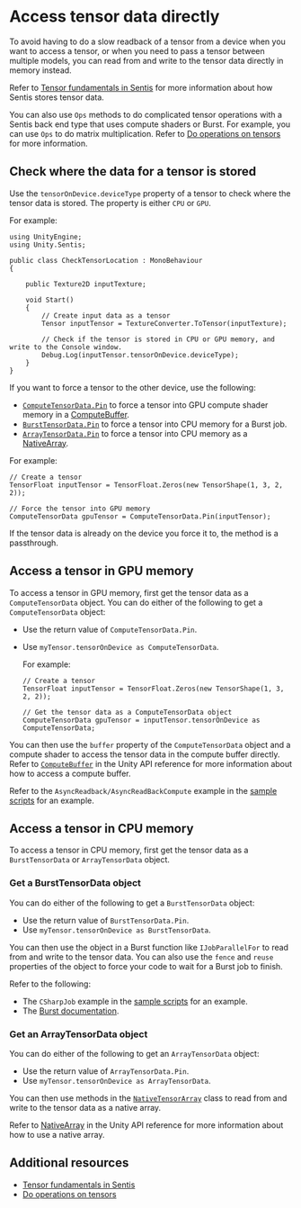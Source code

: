 # Access tensor data directly

To avoid having to do a slow readback of a tensor from a device when you want to access a tensor, or when you need to pass a tensor between multiple models, you can read from and write to the tensor data directly in memory instead.

Refer to [Tensor fundamentals in Sentis](tensor-fundamentals.md#memory-location) for more information about how Sentis stores tensor data.

You can also use `Ops` methods to do complicated tensor operations with a Sentis back end type that uses compute shaders or Burst. For example, you can use `Ops` to do matrix multiplication. Refer to [Do operations on tensors](do-complex-tensor-operations.md) for more information.

## Check where the data for a tensor is stored

Use the `tensorOnDevice.deviceType` property of a tensor to check where the tensor data is stored. The property is either `CPU` or `GPU`.

For example:

```
using UnityEngine;
using Unity.Sentis;

public class CheckTensorLocation : MonoBehaviour
{

    public Texture2D inputTexture;
    
    void Start()
    {
        // Create input data as a tensor
        Tensor inputTensor = TextureConverter.ToTensor(inputTexture);

        // Check if the tensor is stored in CPU or GPU memory, and write to the Console window.
        Debug.Log(inputTensor.tensorOnDevice.deviceType);
    }
}
```

If you want to force a tensor to the other device, use the following:

- [`ComputeTensorData.Pin`](xref:Unity.Sentis.ComputeTensorData.Pin(Unity.Sentis.Tensor,System.Boolean)) to force a tensor into GPU compute shader memory in a [ComputeBuffer](https://docs.unity3d.com/ScriptReference/ComputeBuffer.html).
- [`BurstTensorData.Pin`](xref:Unity.Sentis.ComputeTensorData.Pin(Unity.Sentis.Tensor,System.Boolean)) to force a tensor into CPU memory for a Burst job.
- [`ArrayTensorData.Pin`](xref:Unity.Sentis.ArrayTensorData.Pin(Unity.Sentis.Tensor,System.Boolean)) to force a tensor into CPU memory as a [NativeArray](https://docs.unity3d.com/ScriptReference/Unity.Collections.NativeArray_1.html).

For example:

```
// Create a tensor
TensorFloat inputTensor = TensorFloat.Zeros(new TensorShape(1, 3, 2, 2));

// Force the tensor into GPU memory
ComputeTensorData gpuTensor = ComputeTensorData.Pin(inputTensor);
```

If the tensor data is already on the device you force it to, the method is a passthrough.

## Access a tensor in GPU memory

To access a tensor in GPU memory, first get the tensor data as a `ComputeTensorData` object. You can do either of the following to get a `ComputeTensorData` object:

- Use the return value of `ComputeTensorData.Pin`.
- Use `myTensor.tensorOnDevice as ComputeTensorData`.

    For example:

    ```
    // Create a tensor
    TensorFloat inputTensor = TensorFloat.Zeros(new TensorShape(1, 3, 2, 2));

    // Get the tensor data as a ComputeTensorData object
    ComputeTensorData gpuTensor = inputTensor.tensorOnDevice as ComputeTensorData;
    ```

You can then use the `buffer` property of the `ComputeTensorData` object and a compute shader to access the tensor data in the compute buffer directly. Refer to [`ComputeBuffer`](https://docs.unity3d.com/ScriptReference/ComputeBuffer.html) in the Unity API reference for more information about how to access a compute buffer.

Refer to the `AsyncReadback/AsyncReadBackCompute` example in the [sample scripts](package-samples.md) for an example.

## Access a tensor in CPU memory

To access a tensor in CPU memory, first get the tensor data as a `BurstTensorData` or `ArrayTensorData` object.

### Get a BurstTensorData object

You can do either of the following to get a `BurstTensorData` object:

- Use the return value of `BurstTensorData.Pin`.
- Use `myTensor.tensorOnDevice as BurstTensorData`.

You can then use the object in a Burst function like `IJobParallelFor` to read from and write to the tensor data. You can also use the `fence` and `reuse` properties of the object to force your code to wait for a Burst job to finish.

Refer to the following:

- The `CSharpJob` example in the [sample scripts](package-samples.md) for an example.
- The [Burst documentation](https://docs.unity3d.com/Packages/com.unity.burst@latest).

### Get an ArrayTensorData object

You can do either of the following to get an `ArrayTensorData` object:

- Use the return value of `ArrayTensorData.Pin`.
- Use `myTensor.tensorOnDevice as ArrayTensorData`.

You can then use methods in the [`NativeTensorArray`](xref:Unity.Sentis.NativeTensorArray) class to read from and write to the tensor data as a native array.

Refer to [NativeArray](https://docs.unity3d.com/ScriptReference/Unity.Collections.NativeArray_1.html) in the Unity API reference for more information about how to use a native array.

## Additional resources

- [Tensor fundamentals in Sentis](tensor-fundamentals.md)
- [Do operations on tensors](do-complex-tensor-operations.md)
